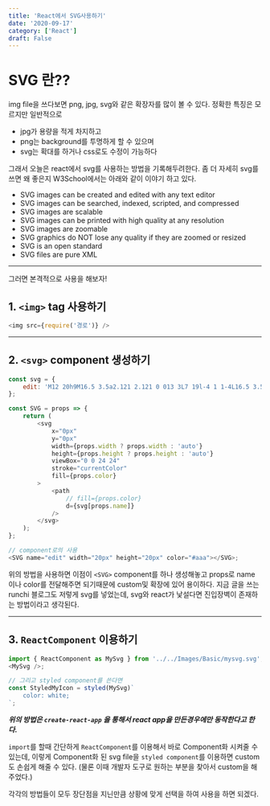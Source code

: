 ```yaml
---
title: 'React에서 SVG사용하기'
date: '2020-09-17'
category: ['React']
draft: False
---
```


# SVG 란??

img file을 쓰다보면 png, jpg, svg와 같은 확장자를 많이 볼 수 있다.
정확한 특징은 모르지만 일반적으로

-   jpg가 용량을 적게 차지하고
-   png는 background를 투명하게 할 수 있으며
-   svg는 확대를 하거나 css로도 수정이 가능하다

그래서 오늘은 react에서 svg를 사용하는 방법을 기록해두려한다.
좀 더 자세히 svg를 쓰면 왜 좋은지 W3School에서는 아래와 같이 이야기 하고 있다.

-   SVG images can be created and edited with any text editor
-   SVG images can be searched, indexed, scripted, and compressed
-   SVG images are scalable
-   SVG images can be printed with high quality at any resolution
-   SVG images are zoomable
-   SVG graphics do NOT lose any quality if they are zoomed or resized
-   SVG is an open standard
-   SVG files are pure XML

---

그러면 본격적으로 사용을 해보자!

## 1. `<img>` tag 사용하기

```javascript
<img src={require('경로')} />
```

---

## 2. `<svg>` component 생성하기

```javascript
const svg = {
    edit: 'M12 20h9M16.5 3.5a2.121 2.121 0 013 3L7 19l-4 1 1-4L16.5 3.5z',
};

const SVG = props => {
    return (
        <svg
            x="0px"
            y="0px"
            width={props.width ? props.width : 'auto'}
            height={props.height ? props.height : 'auto'}
            viewBox="0 0 24 24"
            stroke="currentColor"
            fill={props.color}
        >
            <path
                // fill={props.color}
                d={svg[props.name]}
            />
        </svg>
    );
};

// component로의 사용
<SVG name="edit" width="20px" height="20px" color="#aaa"></SVG>;
```

위의 방법을 사용하면 이점이 `<SVG>` component를 하나 생성해놓고 props로 name이나 color를 전달해주면 되기때문에 custom및 확장에 있어 용이하다.
지금 글을 쓰는 runchi 블로그도 저렇게 svg를 넣었는데, svg와 react가 낯설다면 진입장벽이 존재하는 방법이라고 생각된다.

---

## 3. `ReactComponent` 이용하기

```javascript
import { ReactComponent as MySvg } from '../../Images/Basic/mysvg.svg';
<MySvg />;

// 그리고 styled component를 쓴다면
const StyledMyIcon = styled(MySvg)`
    color: white;
`;
```

**_위의 방법은 `create-react-app` 을 통해서 react app을 만든경우에만 동작한다고 한다._**

`import`를 할때 간단하게 `ReactComponent`를 이용해서 바로 Component화 시켜줄 수 있는데,
이렇게 Component화 된 svg file을 `styled component`를 이용하면 custom도 손쉽게 해줄 수 있다.
(물론 이때 개발자 도구로 원하는 부분을 찾아서 custom을 해주었다.)

각각의 방법들이 모두 장단점을 지닌만큼 상황에 맞게 선택을 하여 사용을 하면 되겠다.
